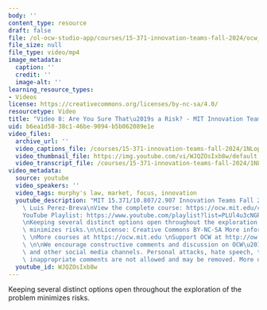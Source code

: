 ```yaml
---
body: ''
content_type: resource
draft: false
file: /ol-ocw-studio-app/courses/15-371-innovation-teams-fall-2024/ocw_15371_video_8_360p_16_9.mp4
file_size: null
file_type: video/mp4
image_metadata:
  caption: ''
  credit: ''
  image-alt: ''
learning_resource_types:
- Videos
license: https://creativecommons.org/licenses/by-nc-sa/4.0/
resourcetype: Video
title: "Video 8: Are You Sure That\u2019s a Risk? - MIT Innovation Teams"
uid: b6ea1d58-38c1-46be-9094-b5b062089e1e
video_files:
  archive_url: ''
  video_captions_file: /courses/15-371-innovation-teams-fall-2024/1NLopHxrauepGFFAo_uKAMbJr1dpWIU_n_transcript.webvtt
  video_thumbnail_file: https://img.youtube.com/vi/WJQZOsIxb8w/default.jpg
  video_transcript_file: /courses/15-371-innovation-teams-fall-2024/1NLopHxrauepGFFAo_uKAMbJr1dpWIU_n_transcript.pdf
video_metadata:
  source: youtube
  video_speakers: ''
  video_tags: murphy's law, market, focus, innovation
  youtube_description: "MIT 15.371/10.807/2.907 Innovation Teams Fall 2024\nInstructor:\
    \ Luis Perez-Breva\nView the complete course: https://ocw.mit.edu/courses/15-371-innovation-teams-fall-2024\n\
    YouTube Playlist: https://www.youtube.com/playlist?list=PLUl4u3cNGP63FBm4EY4n6fh8dcUAnetzi\n\
    \nKeeping several distinct options open throughout the exploration of the problem\
    \ minimizes risks.\n\nLicense: Creative Commons BY-NC-SA More information at https://ocw.mit.edu/terms\
    \ \nMore courses at https://ocw.mit.edu \nSupport OCW at http://ow.ly/a1If50zVRl\
    \ \n\nWe encourage constructive comments and discussion on OCW\u2019s YouTube\
    \ and other social media channels. Personal attacks, hate speech, trolling, and\
    \ inappropriate comments are not allowed and may be removed. More details at https://ocw.mit.edu/comments."
  youtube_id: WJQZOsIxb8w
---
```

Keeping several distinct options open throughout the exploration of the problem minimizes risks.